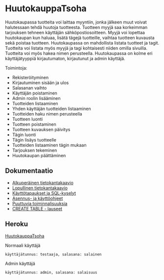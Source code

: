 # HuutokauppaTsoha

Huutokaupassa tuotteita voi laittaa myyntiin, jonka jälkeen muut voivat halutessaan tehdä huutoja tuotteesta. Tuotteen myyjä saa korkeimman tarjouksen tehneen käyttäjän sähköpostiosoitteen. Myyjä voi lopettaa huutokaupan kun haluaa, lisätä tägejä tuotteille, vaihtaa tuotteen kuvausta sekä poistaa tuotteen. Huutokaupassa on mahdollista listata tuotteet ja tagit. Tuotteita voi listata myös myyjä ja tagi kohtaisesti niiden omilla sivuilla. Tuotteita voi myös hakea nimen perusteella. Huutokaupassa on kolme eri käyttäjätyyppiä kirjautumaton, kirjautunut ja admin käyttäjä.

Toimintoja:
+ Rekisteröityminen
+ Kirjautuminen sisään ja ulos
+ Salasanan vaihto
+ Käyttäjän poistaminen
+ Admin roolin lisääminen
+ Tuotteiden listaaminen
+ Yhden käyttäjän tuotteiden listaaminen
+ Tuotteiden haku nimen perusteella
+ Tuotteen luonti
+ Tuotteen poistaminen
+ Tuotteen kuvauksen päivitys
+ Tägin luonti
+ Tägin lisäys tuotteelle
+ Tuotteiden listaaminen tägin mukaan
+ Tarjouksen tekeminen
+ Huutokaupan päättäminen

## Dokumentaatio

+ [Alkuperäinen tietokantakaavio](https://github.com/SIholin/HuutokauppaTsoha/blob/master/documentation/Tietokantakaavio.pdf)
+ [Lopullinen tietokantakaavio](https://github.com/SIholin/HuutokauppaTsoha/blob/master/documentation/uusiTietokantakaavio.pdf)
+ [Käyttötapaukset ja SQL-kyselyt](https://github.com/SIholin/HuutokauppaTsoha/blob/master/documentation/usage.md)
+ [Asennus- ja käyttöohjeet](https://github.com/SIholin/HuutokauppaTsoha/blob/master/documentation/installation.md)
+ [Puuttuvia toiminnalisuuksia](https://github.com/SIholin/HuutokauppaTsoha/blob/master/documentation/missing.md)
+ [CREATE TABLE - lauseet](https://github.com/SIholin/HuutokauppaTsoha/blob/master/documentation/createTable.md)

## Heroku

[HuutokauppaTsoha](https://enigmatic-temple-77296.herokuapp.com/)

Normaali käyttäjä
```
käyttäjätunnus: testaaja, salasana: salainen
```
Admin käyttäjä
```
käyttäjätunnus: admin, salasana: salaisuus
```
